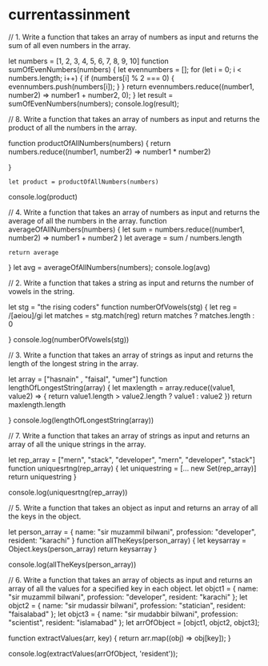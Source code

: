 # currentassinment
// 1. Write a function that takes an array of numbers as input and returns the sum of all even numbers in the array.


let numbers = [1, 2, 3, 4, 5, 6, 7, 8, 9, 10]
function sumOfEvenNumbers(numbers) {
    let evennumbers = [];
    for (let i = 0; i < numbers.length; i++) {
        if (numbers[i] % 2 === 0) {
            evennumbers.push(numbers[i]);
        }
    }
    return evennumbers.reduce((number1, number2) => number1 + number2, 0);
}
let result = sumOfEvenNumbers(numbers);
console.log(result);


// 8. Write a function that takes an array of numbers as input and returns the product of all the numbers in the array.

function productOfAllNumbers(numbers) {
return numbers.reduce((number1, number2) => number1 * number2)
    
}

    let product = productOfAllNumbers(numbers)
console.log(product)

    
// 4. Write a function that takes an array of numbers as input and returns the average of all the numbers in the array.
function averageOfAllNumbers(numbers) {
    let sum = numbers.reduce((number1, number2) => number1 + number2 )
    let average = sum / numbers.length
    
    return average
}
let avg = averageOfAllNumbers(numbers);
console.log(avg)


// 2. Write a function that takes a string as input and returns the number of vowels in the string.

let stg = "the rising coders"
function numberOfVowels(stg) {
    let reg = /[aeiou]/gi
    let matches = stg.match(reg)
    return matches ? matches.length : 0
    
}
console.log(numberOfVowels(stg))


// 3. Write a function that takes an array of strings as input and returns the length of the longest string in the array.

let array = ["hasnain" , "faisal", "umer"]
function lengthOfLongestString(array) {
    let maxlength = array.reduce((value1, value2) => {
    return value1.length > value2.length ? value1 : value2
    })
    return maxlength.length

}
console.log(lengthOfLongestString(array))

// 7. Write a function that takes an array of strings as input and returns an array of all the unique strings in the array.

let rep_array = ["mern", "stack", "developer", "mern", "developer", "stack"]
function uniquesrtng(rep_array) {
    let uniquestring = [... new Set(rep_array)]
    return uniquestring
}

console.log(uniquesrtng(rep_array))

// 5. Write a function that takes an object as input and returns an array of all the keys in the object.

let person_array = {
    name: "sir muzammil bilwani",
    profession: "developer",
    resident: "karachi"
}
function allTheKeys(person_array) {
    let keysarray = Object.keys(person_array)
    return keysarray
}
 
console.log(allTheKeys(person_array))

// 6. Write a function that takes an array of objects as input and returns an array of all the values for a specified key in each object.
let objct1 = {
    name: "sir muzammil bilwani",
    profession: "developer",
    resident: "karachi"
  };
  let objct2 = {
    name: "sir mudassir bilwani",
    profession: "statician",
    resident: "faisalabad"
  };
  let objct3 = {
    name: "sir mudabbir bilwani",
    profession: "scientist",
    resident: "islamabad"
  };
  let arrOfObject = [objct1, objct2, objct3];
  
  function extractValues(arr, key) {
    return arr.map((obj) => obj[key]);
  }
  
  console.log(extractValues(arrOfObject, 'resident'));
  
